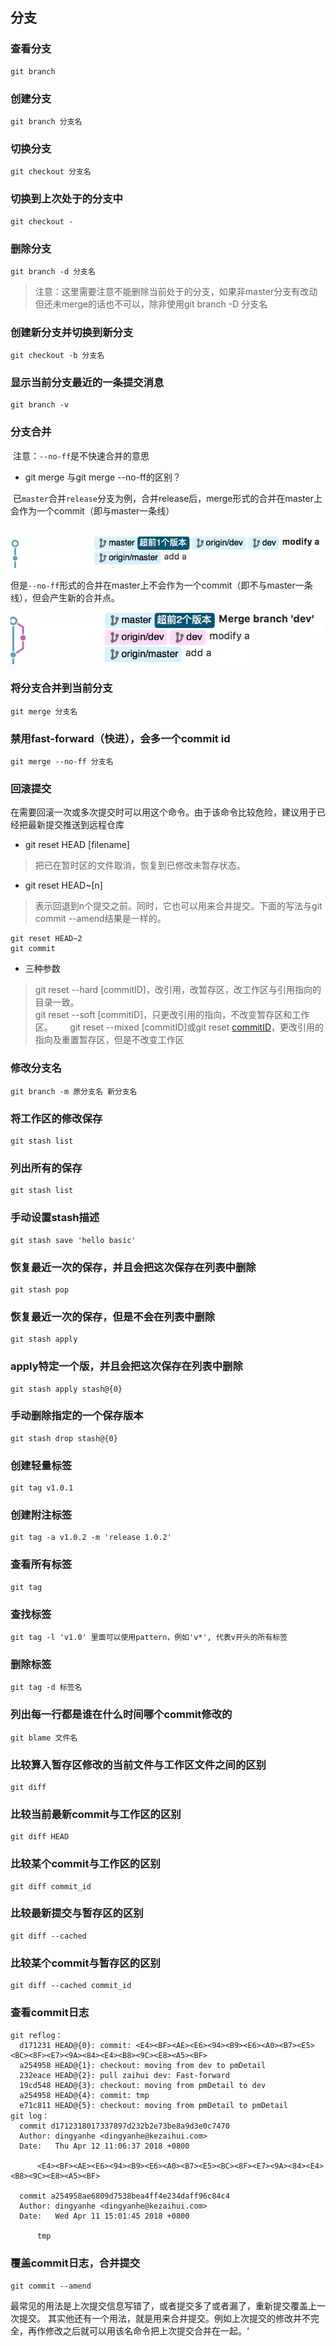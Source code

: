 
## 分支

### 查看分支

```
git branch
```

### 创建分支

```
git branch 分支名
```

### 切换分支

```
git checkout 分支名
```

### 切换到上次处于的分支中
```
git checkout -
```

### 删除分支
```
git branch -d 分支名
```
> 注意：这里需要注意不能删除当前处于的分支，如果非master分支有改动但还未merge的话也不可以，除非使用git branch -D 分支名

### 创建新分支并切换到新分支
```
git checkout -b 分支名
```

### 显示当前分支最近的一条提交消息
```
git branch -v
```

### 分支合并
  注意：`--no-ff`是不快速合并的意思

* git merge 与git merge --no-ff的区别？

  已`master`合并`release`分支为例，合并release后，merge形式的合并在master上会作为一个commit（即与master一条线）
  
  ![](./file/merge1.png)
  
  但是`--no-ff`形式的合并在master上不会作为一个commit（即不与master一条线），但会产生新的合并点。
  
  ![](./file/mergeNoFF.png)

### 将分支合并到当前分支
```
git merge 分支名
```

### 禁用fast-forward（快进），会多一个commit id
```
git merge --no-ff 分支名
```

### 回滚提交
在需要回滚一次或多次提交时可以用这个命令。由于该命令比较危险，建议用于已经把最新提交推送到远程仓库

* git reset HEAD [filename] 

> 把已在暂时区的文件取消，恢复到已修改未暂存状态。
  
* git reset HEAD~[n]

> 表示回退到n个提交之前。同时，它也可以用来合并提交。下面的写法与git commit --amend结果是一样的。
  
  ```
  git reset HEAD~2
  git commit
  ```

* 三种参数
> git reset --hard [commitID]，改引用，改暂存区，改工作区与引用指向的目录一致。    
> git reset --soft [commitID]，只更改引用的指向，不改变暂存区和工作区。       
> git reset --mixed [commitID]或git reset [commitID](默认)，更改引用的指向及重置暂存区，但是不改变工作区       

### 修改分支名
```
git branch -m 原分支名 新分支名
```

### 将工作区的修改保存
```
git stash list
```

### 列出所有的保存
```
git stash list
```

### 手动设置stash描述
```
git stash save 'hello basic'
```

### 恢复最近一次的保存，并且会把这次保存在列表中删除
```
git stash pop
```

### 恢复最近一次的保存，但是不会在列表中删除
```
git stash apply
```

### apply特定一个版，并且会把这次保存在列表中删除
```
git stash apply stash@{0}
```

### 手动删除指定的一个保存版本
```
git stash drop stash@{0}
```

### 创建轻量标签
```
git tag v1.0.1
```

### 创建附注标签
```
git tag -a v1.0.2 -m 'release 1.0.2'
```

### 查看所有标签
```
git tag
```

### 查找标签
```
git tag -l 'v1.0' 里面可以使用pattern，例如'v*', 代表v开头的所有标签
```

### 删除标签
```
git tag -d 标签名
```

### 列出每一行都是谁在什么时间哪个commit修改的
```
git blame 文件名
```

### 比较算入暂存区修改的当前文件与工作区文件之间的区别
```
git diff
```

### 比较当前最新commit与工作区的区别
```
git diff HEAD
```

### 比较某个commit与工作区的区别
```
git diff commit_id
```

### 比较最新提交与暂存区的区别
```
git diff --cached
```

### 比较某个commit与暂存区的区别
```
git diff --cached commit_id
```

### 查看commit日志
```
git reflog：
  d171231 HEAD@{0}: commit: <E4><BF><AE><E6><94><B9><E6><A0><B7><E5><BC><8F><E7><9A><84><E4><B8><9C><E8><A5><BF>
  a254958 HEAD@{1}: checkout: moving from dev to pmDetail
  232eace HEAD@{2}: pull zaihui dev: Fast-forward
  19cd548 HEAD@{3}: checkout: moving from pmDetail to dev
  a254958 HEAD@{4}: commit: tmp
  e71c811 HEAD@{5}: checkout: moving from pmDetail to pmDetail
git log：
  commit d1712318017337897d232b2e73be8a9d3e0c7470
  Author: dingyanhe <dingyanhe@kezaihui.com>
  Date:   Thu Apr 12 11:06:37 2018 +0800

      <E4><BF><AE><E6><94><B9><E6><A0><B7><E5><BC><8F><E7><9A><84><E4><B8><9C><E8><A5><BF>

  commit a254958ae6809d7538bea4ff4e234daff96c84c4
  Author: dingyanhe <dingyanhe@kezaihui.com>
  Date:   Wed Apr 11 15:01:45 2018 +0800

      tmp

```

### 覆盖commit日志，合并提交
```
git commit --amend
```
最常见的用法是上次提交信息写错了，或者提交多了或者漏了，重新提交覆盖上一次提交。
其实他还有一个用法，就是用来合并提交。例如上次提交的修改并不完全，再作修改之后就可以用该名命令把上次提交合并在一起。‘

